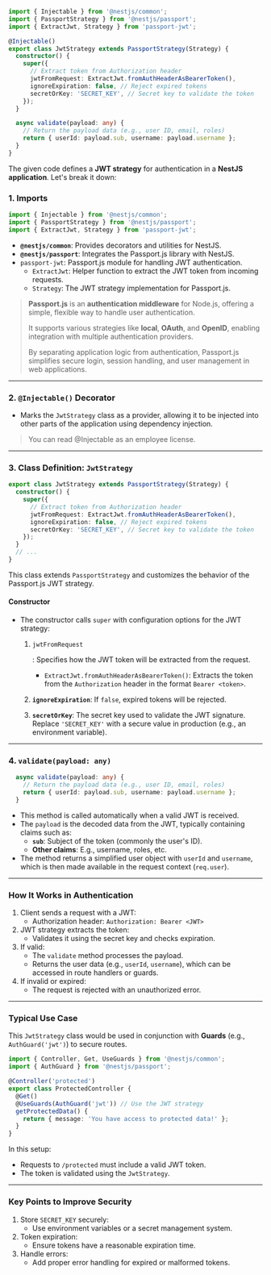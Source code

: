 ```ts
import { Injectable } from '@nestjs/common';
import { PassportStrategy } from '@nestjs/passport';
import { ExtractJwt, Strategy } from 'passport-jwt';

@Injectable()
export class JwtStrategy extends PassportStrategy(Strategy) {
  constructor() {
    super({
      // Extract token from Authorization header
      jwtFromRequest: ExtractJwt.fromAuthHeaderAsBearerToken(), 
      ignoreExpiration: false, // Reject expired tokens
      secretOrKey: 'SECRET_KEY', // Secret key to validate the token
    });
  }

  async validate(payload: any) {
    // Return the payload data (e.g., user ID, email, roles)
    return { userId: payload.sub, username: payload.username };
  }
}
```

The given code defines a **JWT strategy** for authentication in a **NestJS application**. Let's break it down:

### 1. **Imports**

<audio src="..\..\..\mp3\19点43分.mp3"></audio>

```ts
import { Injectable } from '@nestjs/common';
import { PassportStrategy } from '@nestjs/passport';
import { ExtractJwt, Strategy } from 'passport-jwt';
```

- **`@nestjs/common`**: Provides decorators and utilities for NestJS.
- **`@nestjs/passport`**: Integrates the Passport.js library with NestJS.
- `passport-jwt`: Passport.js module for handling JWT authentication.
  - `ExtractJwt`: Helper function to extract the JWT token from incoming requests.
  - `Strategy`: The JWT strategy implementation for Passport.js.

> **Passport.js** is an **authentication middleware** for Node.js, offering a simple, flexible way to handle user authentication. 
>
> It supports various strategies like **local**, **OAuth**, and **OpenID**, enabling integration with multiple authentication providers. 
>
> By separating application logic from authentication, Passport.js simplifies secure login, session handling, and user management in web applications.
>
> <audio src="../../mp3/../Downloads/__Passport js__.mp3"></audio>

------

### 2. **`@Injectable()` Decorator**

- Marks the `JwtStrategy` class as a provider, allowing it to be injected into other parts of the application using dependency injection.

> You can read @Injectable as an employee license.

------

### 3. **Class Definition: `JwtStrategy`**

<audio src="..\..\..\mp3\2024年12月15日19点56分.mp3"></audio>

```ts
export class JwtStrategy extends PassportStrategy(Strategy) {
  constructor() {
    super({
      // Extract token from Authorization header
      jwtFromRequest: ExtractJwt.fromAuthHeaderAsBearerToken(), 
      ignoreExpiration: false, // Reject expired tokens
      secretOrKey: 'SECRET_KEY', // Secret key to validate the token
    });
  }
  // ...
}
```

This class extends `PassportStrategy` and customizes the behavior of the Passport.js JWT strategy.

#### **Constructor**

- The constructor calls `super` with configuration options for the JWT strategy:

  1. `jwtFromRequest`

     : Specifies how the JWT token will be extracted from the request.

     - `ExtractJwt.fromAuthHeaderAsBearerToken()`: Extracts the token from the `Authorization` header in the format `Bearer <token>`.

  2. **`ignoreExpiration`**: If `false`, expired tokens will be rejected.

  3. **`secretOrKey`**: The secret key used to validate the JWT signature. Replace `'SECRET_KEY'` with a secure value in production (e.g., an environment variable).

------

### 4. **`validate(payload: any)`**

<audio src="..\..\..\mp3\2024年12月15日19点59分.mp3"></audio>

```ts
  async validate(payload: any) {
    // Return the payload data (e.g., user ID, email, roles)
    return { userId: payload.sub, username: payload.username };
  }
```

- This method is called automatically when a valid JWT is received.
- The `payload` is the decoded data from the JWT, typically containing claims such as:
  - **`sub`**: Subject of the token (commonly the user's ID).
  - **Other claims**: E.g., username, roles, etc.
- The method returns a simplified user object with `userId` and `username`, which is then made available in the request context (`req.user`).

------

### **How It Works in Authentication**

<audio src="..\..\..\mp3\1. Client sends.mp3"></audio>

1. Client sends a request with a JWT:
   - Authorization header: `Authorization: Bearer <JWT>`
2. JWT strategy extracts the token:
   - Validates it using the secret key and checks expiration.
3. If valid:
   - The `validate` method processes the payload.
   - Returns the user data (e.g., `userId`, `username`), which can be accessed in route handlers or guards.
4. If invalid or expired:
   - The request is rejected with an unauthorized error.

------

### **Typical Use Case**

<audio src="..\..\..\mp3\2024年12月15日20点05分.mp3"></audio>

This `JwtStrategy` class would be used in conjunction with **Guards** (e.g., `AuthGuard('jwt')`) to secure routes. 

```typescript
import { Controller, Get, UseGuards } from '@nestjs/common';
import { AuthGuard } from '@nestjs/passport';

@Controller('protected')
export class ProtectedController {
  @Get()
  @UseGuards(AuthGuard('jwt')) // Use the JWT strategy
  getProtectedData() {
    return { message: 'You have access to protected data!' };
  }
}
```

In this setup:

- Requests to `/protected` must include a valid JWT token.
- The token is validated using the `JwtStrategy`.

------

### Key Points to Improve Security

<audio src="..\..\..\mp3\2024年12月15日20点05分 (2).mp3"></audio>

1. Store `SECRET_KEY` securely:
   - Use environment variables or a secret management system.
2. Token expiration:
   - Ensure tokens have a reasonable expiration time.
3. Handle errors:
   - Add proper error handling for expired or malformed tokens.